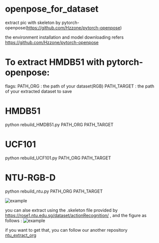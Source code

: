 # openpose_for_dataset

extract pic with skeleton by pytorch-openpose(https://github.com/Hzzone/pytorch-openpose)

the environment installation and model downloading refers https://github.com/Hzzone/pytorch-openpose

# To extract HMDB51 with pytorch-openpose:

flags: PATH_ORG : the path of your dataset(RGB)   PATH_TARGET : the path of your extracted dataset to save

# HMDB51

  python rebuild_HMDB51.py   PATH_ORG   PATH_TARGET

# UCF101

  python rebuild_UCF101.py   PATH_ORG   PATH_TARGET

# NTU-RGB-D

  python rebuild_ntu.py      PATH_ORG   PATH_TARGET

![example](https://github.com/JianhaoZhan/pytorch-openpose_for_dataset/blob/main/example.jpg)

  you can alse extract using the .skeleton file provided by https://rose1.ntu.edu.sg/dataset/actionRecognition/ , and the figure as follows :
  ![example](https://github.com/JianhaoZhan/pytorch-openpose_for_dataset/blob/main/others.jpg)

if you want to get that, you can follow our another repository [ntu_extract_org](https://github.com/JianhaoZhan/ntu_extract_org)
